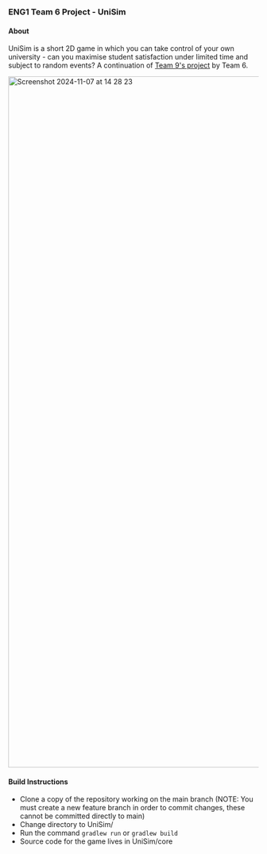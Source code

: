 ### ENG1 Team 6 Project - UniSim

#### About
UniSim is a short 2D game in which you can take control of your own university - can you maximise student satisfaction under limited time and subject to random events? A continuation of [Team 9's project](https://github.com/JD760/Team9-UniSim) by Team 6.

<img width="1392" alt="Screenshot 2024-11-07 at 14 28 23" src="https://github.com/user-attachments/assets/ad5f7a08-3a0f-4e84-8d70-39d17136eb1c">



#### Build Instructions
- Clone a copy of the repository working on the main branch (NOTE: You must create a new feature branch in order to commit changes, these cannot be committed directly to main)
- Change directory to UniSim/
- Run the command ```gradlew run``` or ```gradlew build```
- Source code for the game lives in UniSim/core
